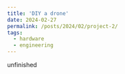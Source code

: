 ```yaml
---
title: 'DIY a drone'
date: 2024-02-27
permalink: /posts/2024/02/project-2/
tags:
  - hardware
  - engineering
---
```


unfinished
